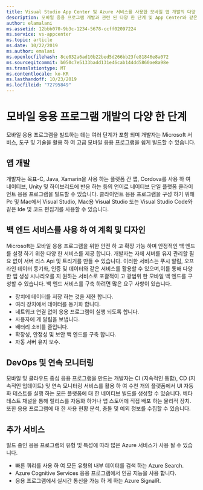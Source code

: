 ```yaml
---
title: Visual Studio App Center 및 Azure 서비스를 사용한 모바일 앱 개발의 다양 한 단계
description: 모바일 응용 프로그램 개발과 관련 된 다양 한 단계 및 App Center와 같은 Microsoft 서비스를 통해 고급 모바일 응용 프로그램을 빌드하는 방법을 알아봅니다.
author: elamalani
ms.assetid: 12bbb070-9b3c-1234-5678-ccff02097224
ms.service: vs-appcenter
ms.topic: article
ms.date: 10/22/2019
ms.author: emalani
ms.openlocfilehash: 8ce032a6ad10b22bed5d266bb23fe81846e8a072
ms.sourcegitcommit: b050c7e5133badd131e46cab144dd5860ae8a98e
ms.translationtype: MT
ms.contentlocale: ko-KR
ms.lasthandoff: 10/23/2019
ms.locfileid: "72795849"
---
```

# <a name="different-stages-in-mobile-application-development"></a>모바일 응용 프로그램 개발의 다양 한 단계
모바일 응용 프로그램을 빌드하는 데는 여러 단계가 포함 되며 개발자는 Microsoft 서비스, 도구 및 기술을 활용 하 여 고급 모바일 응용 프로그램을 쉽게 빌드할 수 있습니다.

## <a name="app-development"></a>앱 개발
개발자는 목표-C, Java, Xamarin을 사용 하는 플랫폼 간 앱, Cordova를 사용 하 여 네이티브, Unity 및 하이브리드에 반응 하는 등의 언어로 네이티브 단일 플랫폼 클라이언트 응용 프로그램을 빌드할 수 있습니다. 클라이언트 응용 프로그램을 구성 하기 위해 Pc 및 Mac에서 Visual Studio, Mac용 Visual Studio 또는 Visual Studio Code와 같은 Ide 및 코드 편집기를 사용할 수 있습니다.

## <a name="plan-and-design-with-back-end-services"></a>백 엔드 서비스를 사용 하 여 계획 및 디자인
 Microsoft는 모바일 응용 프로그램을 위한 안전 하 고 확장 가능 하며 안정적인 백 엔드를 설정 하기 위한 다양 한 서비스를 제공 합니다. 개발자는 자체 서버를 유지 관리할 필요 없이 서버 리스 Api 및 트리거를 만들 수 있습니다. 이러한 서비스는 푸시 알림, 오프 라인 데이터 동기화, 인증 및 데이터와 같은 서비스를 활용할 수 있으며,이를 통해 다양 한 앱 생성 시나리오를 지 원하는 서비스로 포괄적이 고 광범위 한 모바일 백 엔드를 구성할 수 있습니다. 백 엔드 서비스를 구축 하려면 많은 요구 사항이 있습니다.
   - 장치에 데이터를 저장 하는 것을 제한 합니다.
   - 여러 장치에서 데이터를 동기화 합니다.
   - 네트워크 연결 없이 응용 프로그램이 실행 되도록 합니다.
   - 사용자에 게 알림을 보냅니다.
   - 배터리 소비를 줄입니다.
   - 확장성, 안정성 및 보안 백 엔드를 구축 합니다.
   - 자동 서버 유지 보수.

## <a name="devops-and-continuous-monitoring"></a>DevOps 및 연속 모니터링
모바일 및 클라우드 중심 응용 프로그램을 만드는 개발자는 CI (지속적인 통합), CD (지속적인 업데이트) 및 연속 모니터링 서비스를 활용 하 여 수천 개의 플랫폼에서 UI 자동화 테스트를 실행 하는 모든 플랫폼에 대 한 네이티브 빌드를 생성할 수 있습니다. 베타 테스트 채널을 통해 릴리스를 자동화 하거나 앱 스토어에 직접 배포 하는 물리적 장치. 또한 응용 프로그램에 대 한 사용 현황 분석, 충돌 및 예외 정보를 수집할 수 있습니다.

## <a name="additional-services"></a>추가 서비스
빌드 중인 응용 프로그램의 유형 및 특성에 따라 많은 Azure 서비스가 사용 될 수 있습니다.
  - 빠른 쿼리를 사용 하 여 모든 유형의 내부 데이터를 검색 하는 Azure Search.
  - Azure Cognitive Services 응용 프로그램에서 인공 지능을 사용 합니다.
  - 응용 프로그램에서 실시간 통신을 가능 하 게 하는 Azure SignalR.
